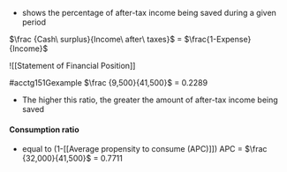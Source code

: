 - shows the percentage of after-tax income being saved during a given period

$\frac {Cash\ surplus}{Income\ after\ taxes}$ = $\frac{1-Expense}{Income}$

![[Statement of Financial Position]]

#acctg151Gexample 
$\frac {9,500}{41,500}$ = 0.2289
- The higher this ratio, the greater the amount of after-tax income being saved

#### Consumption ratio
- equal to (1-[[Average propensity to consume (APC)]])
APC = $\frac {32,000}{41,500}$ = 0.7711

